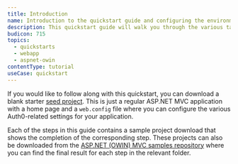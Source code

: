 ```yaml
---
title: Introduction
name: Introduction to the quickstart guide and configuring the environment
description: This quickstart guide will walk you through the various tasks related to integrating Auth0 into your ASP.NET MVC 5 application.
budicon: 715
topics:
  - quickstarts
  - webapp
  - aspnet-owin
contentType: tutorial
useCase: quickstart
---
```


If you would like to follow along with this quickstart, you can download a blank starter [seed project](https://github.com/auth0-samples/auth0-aspnet-owin-mvc-samples/tree/master/Quickstart/00-Starter-Seed). This is just a regular ASP.NET MVC application with a home page and a `web.config` file where you can configure the various Auth0-related settings for your application.

Each of the steps in this guide contains a sample project download that shows the completion of the corresponding step. These projects can also be downloaded from the [ASP.NET (OWIN) MVC samples repository](https://github.com/auth0-samples/auth0-aspnet-owin-mvc-samples) where you can find the final result for each step in the relevant folder.

